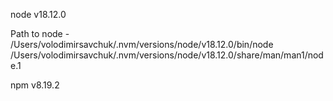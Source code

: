 node v18.12.0

Path to node - /Users/volodimirsavchuk/.nvm/versions/node/v18.12.0/bin/node /Users/volodimirsavchuk/.nvm/versions/node/v18.12.0/share/man/man1/node.1

npm v8.19.2